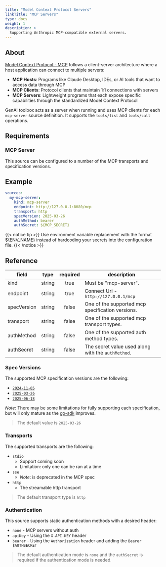 ```yaml
---
title: "Model Context Protocol Servers"
linkTitle: "MCP Servers"
type: docs
weight: 1
description: >
  Supporting Anthropic MCP-compatible external servers.
---
```


## About

[Model Context Protocol - MCP][mcp-spec] follows a client-server architecture where a host application can connect to multiple servers:

- **MCP Hosts**: Programs like Claude Desktop, IDEs, or AI tools that want to access data through MCP
- **MCP Clients**: Protocol clients that maintain 1:1 connections with servers
- **MCP Servers**: Lightweight programs that each expose specific capabilities through the standardized Model Context Protocol

GenAI toolbox acts as a server when running and uses MCP clients for each `mcp-server` source definition. It supports the `tools/list` and `tools/call` operations.

[mcp-spec]: https://modelcontextprotocol.io/introduction

## Requirements

### MCP Server

This source can be configured to a number of the MCP transports and specification versions.

## Example

```yaml
sources:
  my-mcp-server:
    kind: mcp-server
    endpoint: http://127.0.0.1:8080/mcp
    transport: http
    specVersion: 2025-03-26
    authMethod: bearer
    authSecret: ${MCP_SECRET}
```

{{< notice tip >}}
Use environment variable replacement with the format ${ENV_NAME}
instead of hardcoding your secrets into the configuration file.
{{< /notice >}}

## Reference

| **field**   | **type** | **required** | **description**                                    |
| ----------- | :------: | :----------: | -------------------------------------------------- |
| kind        |  string  |     true     | Must be "mcp-server".                              |
| endpoint    |  string  |     true     | Connect Uri - `http://127.0.0.1/mcp`               |
| specVersion |  string  |    false     | One of the supported mcp specification versions.   |
| transport   |  string  |    false     | One of the supported mcp transport types.          |
| authMethod  |  string  |    false     | One of the supported auth method types.            |
| authSecret  |  string  |    false     | The secret value used along with the `authMethod`. |

### Spec Versions

The supported MCP specification versions are the following:

- [`2024-11-05`][nov_2024]
- [`2025-03-26`][mar_2025]
- [`2025-06-18`][jun_2025]

_Note_: There may be some limitations for fully supporting each specification, but will only mature as the [go-sdk] improves.

> The default value is `2025-03-26`

[nov_2024]: https://modelcontextprotocol.io/specification/2024-11-05/basic/index
[mar_2025]: https://modelcontextprotocol.io/specification/2025-03-26/basic/index
[jun_2025]: https://modelcontextprotocol.io/specification/2025-06-18/basic/index
[go-sdk]: https://github.com/modelcontextprotocol/go-sdk/blob/aebd2449813d66cf742438ea37bdd8662fc10c30/mcp/streamable.go#L618

### Transports

The supported transports are the following:

- `stdio`
  - Support coming soon
  - Limitation: only one can be ran at a time
- `sse`
  - _Note_: is deprecated in the MCP spec
- `http`
  - The streamable http transport

> The default transport type is `http`

### Authentication

This source supports static authentication methods with a desired header:

- `none` - MCP servers without auth
- `apiKey` - Using the `X-API-KEY` header
- `bearer` - Using the `Authorization` header and adding the `Bearer $AUTHSECRET`

> The default authentication mode is `none` and the `authSecret` is required if the authentication mode is needed.
